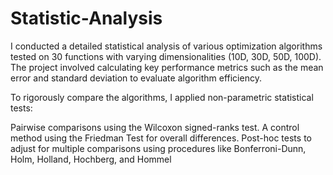 # Statistic-Analysis
I conducted a detailed statistical analysis of various optimization algorithms tested on 30 functions with varying dimensionalities (10D, 30D, 50D, 100D). The project involved calculating key performance metrics such as the mean error and standard deviation to evaluate algorithm efficiency.

To rigorously compare the algorithms, I applied non-parametric statistical tests:

Pairwise comparisons using the Wilcoxon signed-ranks test.
A control method using the Friedman Test for overall differences.
Post-hoc tests to adjust for multiple comparisons using procedures like Bonferroni-Dunn, Holm, Holland, Hochberg, and Hommel


